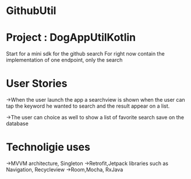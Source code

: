 # GithubUtil


# Project : DogAppUtilKotlin

Start for a mini sdk for the github search
For right now contain the implementation of one endpoint, only the search

# User Stories

->When the user launch the app a searchview is shown when the user can tap the keyword he wanted to search and the result appear on a list.

->The user can choice as well to show a list of favorite search save on the database

# Technoligie uses
->MVVM architecture, Singleton
->Retrofit,Jetpack libraries such as Navigation, Recycleview
->Room,Mocha, RxJava

